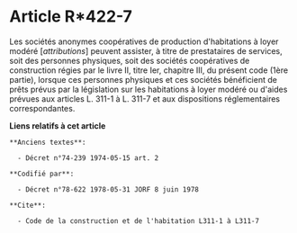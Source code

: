# Article R*422-7

Les sociétés anonymes coopératives de production d'habitations à loyer modéré  [*attributions*] peuvent assister, à titre de
prestataires de services, soit des personnes physiques, soit des sociétés coopératives de construction régies par le livre
II, titre Ier, chapitre III, du présent code (1ère partie), lorsque ces personnes physiques et ces sociétés bénéficient de
prêts prévus par la législation sur les habitations à loyer modéré ou d'aides prévues aux articles L. 311-1 à L. 311-7 et aux
dispositions réglementaires correspondantes.

**Liens relatifs à cet article**

	**Anciens textes**:

	  - Décret n°74-239 1974-05-15 art. 2

	**Codifié par**:

	  - Décret n°78-622 1978-05-31 JORF 8 juin 1978

	**Cite**:

	  - Code de la construction et de l'habitation L311-1 à L311-7
